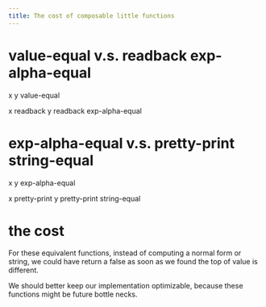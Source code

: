 ```yaml
---
title: The cost of composable little functions
---
```


# value-equal v.s. readback exp-alpha-equal

x y value-equal

x readback y readback exp-alpha-equal

# exp-alpha-equal v.s. pretty-print string-equal

x y exp-alpha-equal

x pretty-print y pretty-print string-equal

# the cost

For these equivalent functions, instead of computing a normal form or string,
we could have return a false as soon as we found the top of value is different.

We should better keep our implementation optimizable,
because these functions might be future bottle necks.

